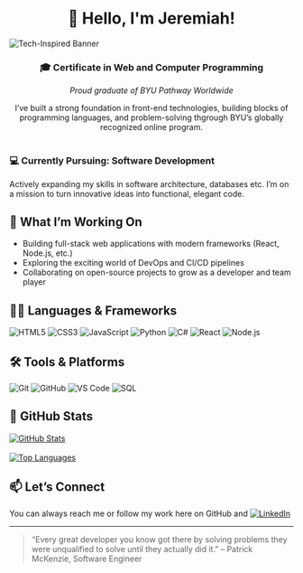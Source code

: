 # <div align="center">👋 Hello, I'm Jeremiah!</div>
![Tech-Inspired Banner](https://your-image-link-here)

### **<div align="center">🎓 Certificate in Web and Computer Programming</div>** 
_<div align="center">Proud graduate of BYU Pathway Worldwide</div>_  

<div align="center">I’ve built a strong foundation in front-end technologies, building blocks of programming languages, and problem-solving thgrough BYU’s globally recognized online program. </div> <br>

### 💻 **Currently Pursuing: Software Development** <br>
Actively expanding my skills in software architecture, databases etc. I’m on a mission to turn innovative ideas into functional, elegant code.

## 🚀 What I’m Working On
- Building full-stack web applications with modern frameworks (React, Node.js, etc.)
- Exploring the exciting world of DevOps and CI/CD pipelines
- Collaborating on open-source projects to grow as a developer and team player

## 👨‍💻 Languages & Frameworks

![HTML5](https://img.shields.io/badge/HTML5-E34F26?style=for-the-badge&logo=html5&logoColor=white)
![CSS3](https://img.shields.io/badge/CSS3-1572B6?style=for-the-badge&logo=css3&logoColor=white)
![JavaScript](https://img.shields.io/badge/JavaScript-F7DF1E?style=for-the-badge&logo=javascript&logoColor=black)
![Python](https://img.shields.io/badge/Python-3776AB?style=for-the-badge&logo=python&logoColor=white)
![C#](https://img.shields.io/badge/C%23-239120?style=for-the-badge&logo=c-sharp&logoColor=white)
![React](https://img.shields.io/badge/React-61DAFB?style=for-the-badge&logo=react&logoColor=black)
![Node.js](https://img.shields.io/badge/Node.js-339933?style=for-the-badge&logo=node.js&logoColor=white)

## 🛠️ Tools & Platforms

![Git](https://img.shields.io/badge/Git-F05032?style=for-the-badge&logo=git&logoColor=white)
![GitHub](https://img.shields.io/badge/GitHub-181717?style=for-the-badge&logo=github&logoColor=white)
![VS Code](https://img.shields.io/badge/VS_Code-007ACC?style=for-the-badge&logo=visual-studio-code&logoColor=white)
![SQL](https://img.shields.io/badge/SQL-4479A1?style=for-the-badge&logo=postgresql&logoColor=white)

## 🚀 GitHub Stats

[![GitHub Stats](https://github-readme-stats.vercel.app/api?username=jerryjmk14&theme=dark&show_icons=true)](https://github.com/jerryjmk14)
<br>
<br>
[![Top Languages](https://github-readme-stats.vercel.app/api/top-langs/?username=jerryjmk14&theme=dark)](https://github.com/jerryjmk14)

## 📫 Let’s Connect
You can always reach me or follow my work here on GitHub and [![LinkedIn](https://img.shields.io/badge/LinkedIn-blue?logo=linkedin)](https://www.linkedin.com/in/jeremiah-egwa)

---

> “Every great developer you know got there by solving problems they were unqualified to solve until they actually did it.” – Patrick McKenzie, Software Engineer


